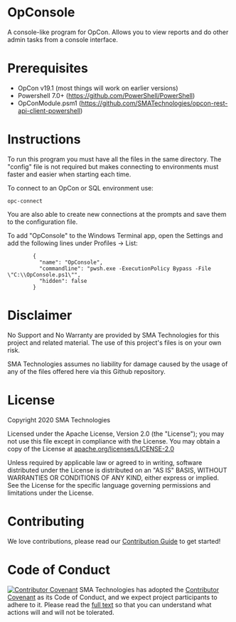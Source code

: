# OpConsole
A console-like program for OpCon.  Allows you to view reports and do other admin tasks from a console interface.

# Prerequisites
* OpCon v19.1 (most things will work on earlier versions)
* Powershell 7.0+ (https://github.com/PowerShell/PowerShell)
* OpConModule.psm1 (https://github.com/SMATechnologies/opcon-rest-api-client-powershell)

# Instructions
To run this program you must have all the files in the same directory.  The "config" file is not required but makes connecting to environments must faster and easier when starting each time.

To connect to an OpCon or SQL environment use:

```
opc-connect
```

You are also able to create new connections at the prompts and save them to the configuration file.

To add "OpConsole" to the Windows Terminal app, open the Settings and add the following lines under Profiles -> List:

```
        {
          "name": "OpConsole",
          "commandline": "pwsh.exe -ExecutionPolicy Bypass -File \"C:\\OpConsole.ps1\"",
          "hidden": false
        }
```

# Disclaimer
No Support and No Warranty are provided by SMA Technologies for this project and related material. The use of this project's files is on your own risk.

SMA Technologies assumes no liability for damage caused by the usage of any of the files offered here via this Github repository.

# License
Copyright 2020 SMA Technologies

Licensed under the Apache License, Version 2.0 (the "License");
you may not use this file except in compliance with the License.
You may obtain a copy of the License at [apache.org/licenses/LICENSE-2.0](http://www.apache.org/licenses/LICENSE-2.0)

Unless required by applicable law or agreed to in writing, software
distributed under the License is distributed on an "AS IS" BASIS,
WITHOUT WARRANTIES OR CONDITIONS OF ANY KIND, either express or implied.
See the License for the specific language governing permissions and
limitations under the License.

# Contributing
We love contributions, please read our [Contribution Guide](CONTRIBUTING.md) to get started!

# Code of Conduct
[![Contributor Covenant](https://img.shields.io/badge/Contributor%20Covenant-v2.0%20adopted-ff69b4.svg)](code-of-conduct.md)
SMA Technologies has adopted the [Contributor Covenant](CODE_OF_CONDUCT.md) as its Code of Conduct, and we expect project participants to adhere to it. Please read the [full text](CODE_OF_CONDUCT.md) so that you can understand what actions will and will not be tolerated.
